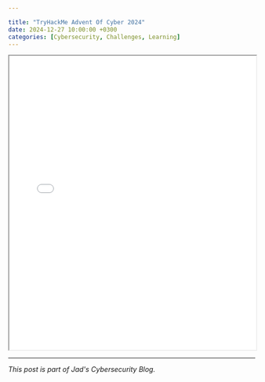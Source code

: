 ```yaml
---

title: "TryHackMe Advent Of Cyber 2024"
date: 2024-12-27 10:00:00 +0300
categories: [Cybersecurity, Challenges, Learning]
---
```


<iframe src="/assets/pdfs/THM-TSFGCYITBQ.pdf" width="100%" height="600px"></iframe>

---

_This post is part of Jad's Cybersecurity Blog._

